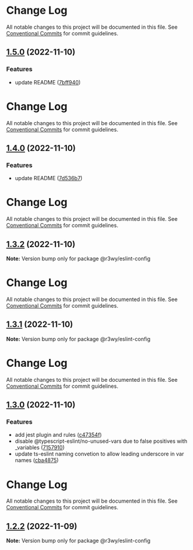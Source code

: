 # Change Log

All notable changes to this project will be documented in this file. See
[Conventional Commits](https://conventionalcommits.org) for commit guidelines.

## [1.5.0](https://github.com/r3wy/r3wy/compare/@r3wy/eslint-config@1.4.0...@r3wy/eslint-config@1.5.0) (2022-11-10)

### Features

- update README
  ([7bff940](https://github.com/r3wy/r3wy/commit/7bff940ddb324c68fe00dcd9f849637a153c9fe6))

# Change Log

All notable changes to this project will be documented in this file. See
[Conventional Commits](https://conventionalcommits.org) for commit guidelines.

## [1.4.0](https://github.com/r3wy/r3wy/compare/@r3wy/eslint-config@1.3.2...@r3wy/eslint-config@1.4.0) (2022-11-10)

### Features

- update README
  ([7d536b7](https://github.com/r3wy/r3wy/commit/7d536b7b913a46a48d85fefc4b6fdf1bacd461d3))

# Change Log

All notable changes to this project will be documented in this file. See
[Conventional Commits](https://conventionalcommits.org) for commit guidelines.

## [1.3.2](https://github.com/r3wy/r3wy/compare/@r3wy/eslint-config@1.3.1...@r3wy/eslint-config@1.3.2) (2022-11-10)

**Note:** Version bump only for package @r3wy/eslint-config

# Change Log

All notable changes to this project will be documented in this file. See
[Conventional Commits](https://conventionalcommits.org) for commit guidelines.

## [1.3.1](https://github.com/r3wy/r3wy/compare/@r3wy/eslint-config@1.3.0...@r3wy/eslint-config@1.3.1) (2022-11-10)

**Note:** Version bump only for package @r3wy/eslint-config

# Change Log

All notable changes to this project will be documented in this file. See
[Conventional Commits](https://conventionalcommits.org) for commit guidelines.

## [1.3.0](https://github.com/r3wy/r3wy/compare/@r3wy/eslint-config@1.2.2...@r3wy/eslint-config@1.3.0) (2022-11-10)

### Features

- add jest plugin and rules
  ([c47354f](https://github.com/r3wy/r3wy/commit/c47354f8429b85ace14d9ccbe3b0492990785f6a))
- disable @typescript-eslint/no-unused-vars due to false positives with
  \_variables
  ([7157910](https://github.com/r3wy/r3wy/commit/7157910a33413cf846e9e8d41a5b5444f1c1cddd))
- update ts-eslint naming convetion to allow leading underscore in var names
  ([cba4875](https://github.com/r3wy/r3wy/commit/cba48757f7cd9af58028317497ffbcf40e1ef630))

# Change Log

All notable changes to this project will be documented in this file. See
[Conventional Commits](https://conventionalcommits.org) for commit guidelines.

## [1.2.2](https://github.com/r3wy/r3wy/compare/@r3wy/eslint-config@1.2.1...@r3wy/eslint-config@1.2.2) (2022-11-09)

**Note:** Version bump only for package @r3wy/eslint-config
